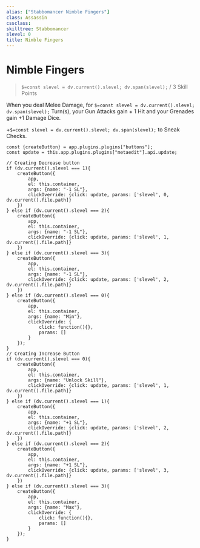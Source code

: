 ```yaml
---
alias: ["Stabbomancer Nimble Fingers"]
class: Assassin
cssclass: 
skilltree: Stabbomancer
slevel: 0
title: Nimble Fingers
---
```


# Nimble Fingers
> `$=const slevel = dv.current().slevel; dv.span(slevel);` / 3 Skill Points

When you deal Melee Damage, for `$=const slevel = dv.current().slevel; dv.span(slevel);` Turn(s), your Gun Attacks gain + 1 Hit and your Grenades gain +1 Damage Dice.

+`$=const slevel = dv.current().slevel; dv.span(slevel);` to Sneak Checks.

```dataviewjs
const {createButton} = app.plugins.plugins["buttons"];
const update = this.app.plugins.plugins["metaedit"].api.update;

// Creating Decrease button
if (dv.current().slevel === 1){
    createButton({
        app,
        el: this.container,
        args: {name: "-1 SL"}, 
        clickOverride: {click: update, params: ['slevel', 0, dv.current().file.path]}
    })
} else if (dv.current().slevel === 2){
    createButton({
        app,
        el: this.container,
        args: {name: "-1 SL"}, 
        clickOverride: {click: update, params: ['slevel', 1, dv.current().file.path]}
    })
} else if (dv.current().slevel === 3){
    createButton({
        app,
        el: this.container,
        args: {name: "-1 SL"}, 
        clickOverride: {click: update, params: ['slevel', 2, dv.current().file.path]}
    })
} else if (dv.current().slevel === 0){
    createButton({
        app,
        el: this.container,
        args: {name: "Min"}, 
        clickOverride: {
            click: function(){},
            params: []
        }
    });
}
// Creating Increase Button
if (dv.current().slevel === 0){
    createButton({
        app,
        el: this.container,
        args: {name: "Unlock Skill"}, 
        clickOverride: {click: update, params: ['slevel', 1, dv.current().file.path]}
    })
} else if (dv.current().slevel === 1){
    createButton({
        app,
        el: this.container,
        args: {name: "+1 SL"}, 
        clickOverride: {click: update, params: ['slevel', 2, dv.current().file.path]}
    })
} else if (dv.current().slevel === 2){
    createButton({
        app,
        el: this.container,
        args: {name: "+1 SL"}, 
        clickOverride: {click: update, params: ['slevel', 3, dv.current().file.path]}
    })
} else if (dv.current().slevel === 3){
    createButton({
        app,
        el: this.container,
        args: {name: "Max"}, 
        clickOverride: {
            click: function(){},
            params: []
        }
    });
}
```